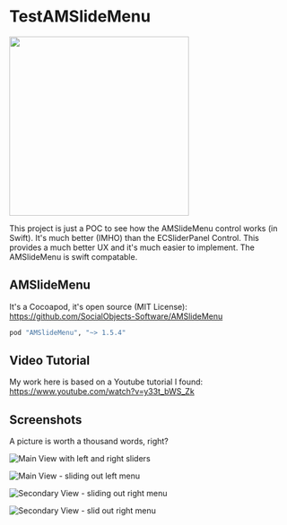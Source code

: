 # TestAMSlideMenu

<img src="https://raw.github.com/arturdev/AMSlideMenu/master/AMSlideMenuDemo-with%20Storyboard/AMSlideMenu/demo.gif" width=320><br>

This project is just a POC to see how the AMSlideMenu control works (in Swift).  It's much better (IMHO) than the ECSliderPanel Control.  This provides a much better UX and it's much easier to implement.  The AMSlideMenu is swift compatable.

## AMSlideMenu
It's a Cocoapod, it's open source (MIT License):  https://github.com/SocialObjects-Software/AMSlideMenu

```ruby
pod "AMSlideMenu", "~> 1.5.4"
```

## Video Tutorial
My work here is based on a Youtube tutorial I found: https://www.youtube.com/watch?v=y33t_bWS_Zk

## Screenshots
A picture is worth a thousand words, right?

![Main View with left and right sliders](images/SimulatorCapture1.png)

![Main View - sliding out left menu](images/SimulatorCapture2.png)

![Secondary View - sliding out right menu](images/SimulatorCapture3.png)

![Secondary View - slid out right menu](images/SimulatorCapture4.png)
